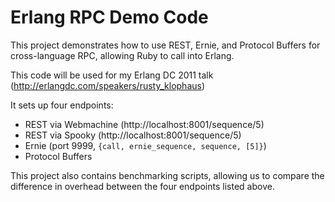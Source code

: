 # Erlang RPC Demo Code

This project demonstrates how to use REST, Ernie, and Protocol Buffers for cross-language RPC, allowing Ruby to call into Erlang.

This code will be used for my Erlang DC 2011 talk (http://erlangdc.com/speakers/rusty_klophaus)

It sets up four endpoints:

+ REST via Webmachine (http://localhost:8001/sequence/5)
+ REST via Spooky (http://localhost:8001/sequence/5)
+ Ernie (port 9999, `{call, ernie_sequence, sequence, [5]}`)
+ Protocol Buffers

This project also contains benchmarking scripts, allowing us to compare the difference in overhead between the four endpoints listed above.
